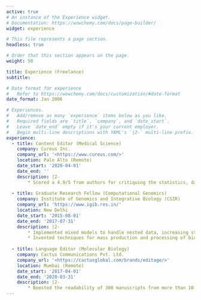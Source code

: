 ```yaml
---
active: true
# An instance of the Experience widget.
# Documentation: https://wowchemy.com/docs/page-builder/
widget: experience

# This file represents a page section.
headless: true

# Order that this section appears on the page.
weight: 50

title: Experience (Freelance)
subtitle:

# Date format for experience
#   Refer to https://wowchemy.com/docs/customization/#date-format
date_format: Jan 2006

# Experiences.
#   Add/remove as many `experience` items below as you like.
#   Required fields are `title`, `company`, and `date_start`.
#   Leave `date_end` empty if it's your current employer.
#   Begin multi-line descriptions with YAML's `|2-` multi-line prefix.
experience:
  - title: Content Editor (Medical Science)
    company: Cureus Inc.
    company_url: '<https://www.cureus.com/>'
    location: Palo Alto (Remote)
    date_start: '2020-04-01'
    date_end: ''
    description: |2- 
        * Scored a 4.9/5 from authors for critiquing the statistics, data visuals, and semantics of 150 manuscripts, along with an international team
        
  - title: Graduate Research Fellow (Computational Genomics) 
    company: Institute of Genomics and Integrative Biology (CSIR)
    company_url: 'https://www.igib.res.in/'
    location: New Delhi
    date_start: '2015-08-01'
    date_end: '2017-07-31'
    description: |2-
        * Implemented mixed models to handle nested data, increasing statistical power by 1000%
        * Invented techniques for mass production and processing of biological replicates, resulting in the publication of two research articles.
        
  - title: Language Editor (Molecular Biology)
    company: Cactus Communications Pvt. Ltd.
    company_url: '<https://cactusglobal.com/brands/editage/>'
    location: Mumbai (Remote)
    date_start: '2017-04-01'
    date_end: '2020-03-31'
    description: |2- 
        * Boosted the readability of 300 manuscripts from more than 10 developing countries, enhancing their acceptance by life science journals
---
```

